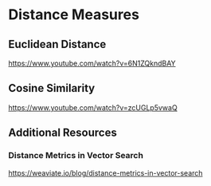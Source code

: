 # Distance Measures

## Euclidean Distance
https://www.youtube.com/watch?v=6N1ZQkndBAY

## Cosine Similarity
https://www.youtube.com/watch?v=zcUGLp5vwaQ

## Additional Resources

### Distance Metrics in Vector Search
https://weaviate.io/blog/distance-metrics-in-vector-search


